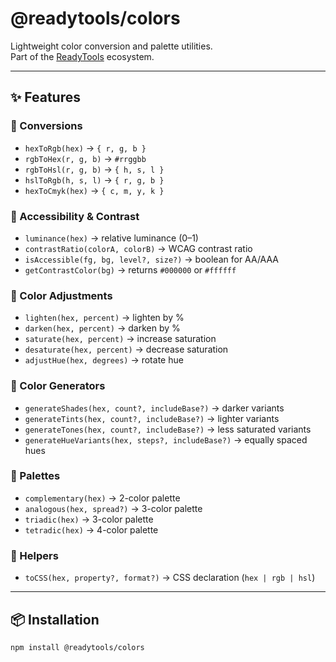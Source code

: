 # @readytools/colors

Lightweight color conversion and palette utilities.  
Part of the [ReadyTools](https://readytools.co) ecosystem.

---

## ✨ Features

### 🔹 Conversions
- `hexToRgb(hex)` → `{ r, g, b }`
- `rgbToHex(r, g, b)` → `#rrggbb`
- `rgbToHsl(r, g, b)` → `{ h, s, l }`
- `hslToRgb(h, s, l)` → `{ r, g, b }`
- `hexToCmyk(hex)` → `{ c, m, y, k }`

### 🔹 Accessibility & Contrast
- `luminance(hex)` → relative luminance (0–1)
- `contrastRatio(colorA, colorB)` → WCAG contrast ratio
- `isAccessible(fg, bg, level?, size?)` → boolean for AA/AAA
- `getContrastColor(bg)` → returns `#000000` or `#ffffff`

### 🔹 Color Adjustments
- `lighten(hex, percent)` → lighten by %
- `darken(hex, percent)` → darken by %
- `saturate(hex, percent)` → increase saturation
- `desaturate(hex, percent)` → decrease saturation
- `adjustHue(hex, degrees)` → rotate hue

### 🔹 Color Generators
- `generateShades(hex, count?, includeBase?)` → darker variants
- `generateTints(hex, count?, includeBase?)` → lighter variants
- `generateTones(hex, count?, includeBase?)` → less saturated variants
- `generateHueVariants(hex, steps?, includeBase?)` → equally spaced hues

### 🔹 Palettes
- `complementary(hex)` → 2-color palette
- `analogous(hex, spread?)` → 3-color palette
- `triadic(hex)` → 3-color palette
- `tetradic(hex)` → 4-color palette

### 🔹 Helpers
- `toCSS(hex, property?, format?)` → CSS declaration (`hex | rgb | hsl`)

---

## 📦 Installation

```bash
npm install @readytools/colors
